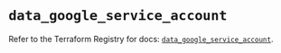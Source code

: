 # `data_google_service_account`

Refer to the Terraform Registry for docs: [`data_google_service_account`](https://registry.terraform.io/providers/hashicorp/google/5.29.0/docs/data-sources/service_account).
